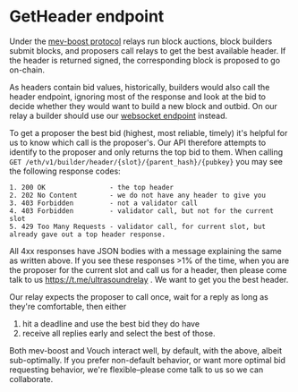 # GetHeader endpoint

Under the [mev-boost protocol](https://docs.flashbots.net/flashbots-mev-boost/introduction) relays run block auctions, block builders submit blocks, and proposers call relays to get the best available header. If the header is returned signed, the corresponding block is proposed to go on-chain.

As headers contain bid values, historically, builders would also call the header endpoint, ignoring most of the response and look at the bid to decide whether they would want to build a new block and outbid. On our relay a builder should use our [websocket endpoint](./top-bid-websocket.md) instead.

To get a proposer the best bid (highest, most reliable, timely) it's helpful for us to know which call is the proposer's. Our API therefore attempts to identify to the proposer and only returns the top bid to them. When calling `GET /eth/v1/builder/header/{slot}/{parent_hash}/{pubkey}` you may see the following response codes:
```
1. 200 OK                - the top header
2. 202 No Content        - we do not have any header to give you
3. 403 Forbidden         - not a validator call
4. 403 Forbidden         - validator call, but not for the current slot
5. 429 Too Many Requests - validator call, for current slot, but already gave out a top header response.
```

All 4xx responses have JSON bodies with a message explaining the same as written above. If you see these responses >1% of the time, when you are the proposer for the current slot and call us for a header, then please come talk to us https://t.me/ultrasoundrelay . We want to get you the best header.

Our relay expects the proposer to call once, wait for a reply as long as they're comfortable, then either
1. hit a deadline and use the best bid they do have
2. receive all replies early and select the best of those.

Both mev-boost and Vouch interact well, by default, with the above, albeit sub-optimally. If you prefer non-default behavior, or want more optimal bid requesting behavior, we're flexible–please come talk to us so we can collaborate.
